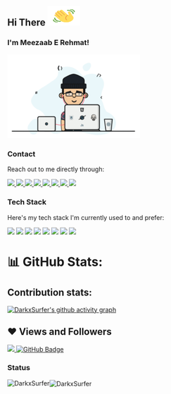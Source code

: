 <h2> Hi There
    <img src="https://github.com/codewithowais/codewithowais/blob/master/wave.gif" 
         alt="Waving hand animated gif"
         height="45"
         width="75" />
  </h2><h3> I'm Meezaab E Rehmat!
      
</h3>
<div>
 <img src="https://github.com/codewithowais/codewithowais/blob/master/coding.gif" width="60%"  loop=infinite></div>


### Contact

Reach out to me directly through:

<a href="https://www.linkedin.com/in/darksurfer/" target="_blank">
    <img src="https://img.shields.io/badge/LinkedIn-0077B5?style=for-the-badge&logo=linkedin&logoColor=white" />
</a> 

<a href="https://twitter.com//" target="_blank">
    <img src="https://img.shields.io/badge/Twitter-1DA1F2?style=for-the-badge&logo=twitter&logoColor=white" />
</a>

<a href="https://wa.me/923423004488/" target="_blank">
    <img src="https://img.shields.io/badge/WhatsApp-25D366?style=for-the-badge&logo=whatsapp&logoColor=white" />
</a>

<a href="https://www.facebook.com/meezaab" target="_blank">
    <img src="https://img.shields.io/badge/Facebook-1877F2?style=for-the-badge&logo=facebook&logoColor=white" />
</a>

<a href="https://www.facebook.com/messages/t/meezaab/" target="_blank">
    <img src="https://img.shields.io/badge/Messenger-00B2FF?style=for-the-badge&logo=messenger&logoColor=white" />
</a>

<a href="https://www.youtube.com/@darksurfer9735" target="_blank">
    <img src="https://img.shields.io/badge/YouTube-FF0000?style=for-the-badge&logo=youtube&logoColor=white" />
</a>

<a href="mailto:darkxsurfer@gmail.com" target="_blank">
    <img src="https://img.shields.io/badge/Gmail-D14836?style=for-the-badge&logo=gmail&logoColor=white" />
</a>

<a href="https://medium.com/@darkxurfer" target="_blank">
    <img src="https://img.shields.io/badge/Medium-12100E?style=for-the-badge&logo=medium&logoColor=white" />
</a>



### Tech Stack

Here's my tech stack I'm currently used to and prefer:

<div>
  <img src="https://img.shields.io/badge/HTML5-E34F26?style=for-the-badge&logo=html5&logoColor=white" />
  <img src="https://img.shields.io/badge/CSS3-1572B6?style=for-the-badge&logo=css3&logoColor=white" />
  <img src="https://img.shields.io/badge/Dart-0175C2?style=for-the-badge&logo=dart&logoColor=white" />
  <img src="https://img.shields.io/badge/Flutter-02569B?style=for-the-badge&logo=flutter&logoColor=white" />
  <img src="https://img.shields.io/badge/Python-3776AB?style=for-the-badge&logo=python&logoColor=white" />
  <img src="https://img.shields.io/badge/Node.js-43853D?style=for-the-badge&logo=node.js&logoColor=white" />
  <img src="https://img.shields.io/badge/Postman-FF6C37?style=for-the-badge&logo=postman&logoColor=white" />
  <img src="https://img.shields.io/badge/figma-%23F24E1E.svg?style=for-the-badge&logo=figma&logoColor=white" />
 
# 📊 GitHub Stats:

<div>

## Contribution stats:
[![DarkxSurfer's github activity graph](https://github-readme-activity-graph.vercel.app/graph?username=DarkxSurfer&custom_title=DarkxSurfer's%20Contribution&bg_color=1F222E&color=F8D866&line=F85D7F&point=FFFFFF&&hide_border=true)](https://github.com/ashutosh00710/github-readme-activity-graph)

    

    
## ❤ Views and Followers
    
<a href="https://github.com/Meghna-DAS/github-profile-views-counter">
    <img src="https://komarev.com/ghpvc/?username=DarkxSurfer">
</a>
<a href="https://github.com/DarkxSurfer?tab=followers"><img src="https://img.shields.io/github/followers/DarkxSurfer?label=Followers&style=social" alt="GitHub Badge"></a> 
    
    
### Status
  <p><img align="left" src="https://github-readme-stats-abdulmoizs-projects.vercel.app/api/top-langs?username=DarkxSurfer&show_icons=true&locale=en&layout=compact&size_weight=0.5&langs_count=6&hide=ShaderLab,CMake,TSQL,HLSL,GAP,Swift,GLSL,Objective-C,Objective-C%2B%2B,Inno%20Setup" alt="DarkxSurfer" /></p>
  <p><img align="center" src="https://github-readme-streak-stats.herokuapp.com/?user=DarkxSurfer&" alt="DarkxSurfer" /></p> 


    


